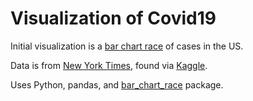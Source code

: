 # Visualization of Covid19

Initial visualization is a [bar chart race](./data_viz/covid19_county_state_h_later.mp4) of cases in the US. 

Data is from [New York Times](https://raw.githubusercontent.com/nytimes/covid-19-data/master/us-counties.csv), found via [Kaggle](https://www.kaggle.com/fireballbyedimyrnmom/us-counties-covid-19-dataset).

Uses Python, pandas, and [bar_chart_race](https://github.com/dexplo/bar_chart_race) package.
